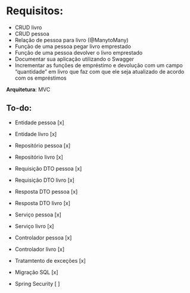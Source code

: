 # Requisitos:

- CRUD livro
- CRUD pessoa
- Relação de pessoa para livro (@ManytoMany)
- Função de uma pessoa pegar livro emprestado
- Função de uma pessoa devolver o livro emprestado
- Documentar sua aplicação utilizando o Swagger
- Incrementar as funções de empréstimo e devolução com um campo “quantidade” em livro que faz com que ele seja atualizado de acordo com os empréstimos


**Arquitetura**: MVC

## To-do:

- Entidade pessoa [x]
- Entidade livro [x]

- Repositório pessoa [x]
- Repositório livro [x]

- Requisição DTO pessoa [x]
- Requisição DTO livro [x]

- Resposta DTO pessoa [x]
- Resposta DTO livro [x]

- Serviço pessoa [x]
- Serviço livro [x]

- Controlador pessoa [x]
- Controlador livro [x]

- Tratamtento de exceções [x]

- Migração SQL [x]

- Spring Security [ ]
